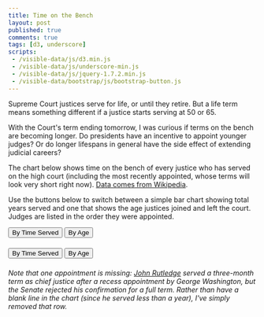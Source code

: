 ```yaml
---
title: Time on the Bench
layout: post
published: true
comments: true
tags: [d3, underscore]
scripts:
 - /visible-data/js/d3.min.js
 - /visible-data/js/underscore-min.js
 - /visible-data/js/jquery-1.7.2.min.js
 - /visible-data/bootstrap/js/bootstrap-button.js
---
```

<style type="text/css">
body { position: relative; }

div.caption {
    padding: .5em;
    background-color: white;
    border: 1px solid #555;
}
#template { display: none; visibility: hidden; }
#chart rect {
    stroke: white;
    fill: SteelBlue;
    shape-rendering: crispEdges;
}
#chart rect:hover {
    fill: FireBrick;
}
#chart text {
}
#chart .rule {
    shape-rendering: crispEdges;
    stroke: #ccc;
}
#buttons {
    margin-bottom: 1.5em;
}

</style>

Supreme Court justices serve for life, or until they retire. But a life term means something different if a justice starts serving at 50 or 65.

With the Court's term ending tomorrow, I was curious if terms on the bench are becoming longer. Do presidents have an incentive to appoint younger judges? Or do longer lifespans in general have the side effect of extending judicial careers?

The chart below shows time on the bench of every justice who has served on the high court (including the most recently appointed, whose terms will look very short right now). [Data comes from Wikipedia](http://en.wikipedia.org/wiki/List_of_Justices_of_the_Supreme_Court_of_the_United_States).

Use the buttons below to switch between a simple bar chart showing total years served and one that shows the age justices joined and left the court. Judges are listed in the order they were appointed.

<div id="buttons" class="btn-group" data-toggle="buttons-radio">
    <button class="btn served">By Time Served</button>
    <button class="btn age">By Age</button>
</div>

<div id="chart"></div>

<div id="buttons" class="btn-group" data-toggle="buttons-radio">
    <button class="btn served">By Time Served</button>
    <button class="btn age">By Age</button>
</div>

*Note that one appointment is missing: [John Rutledge](http://en.wikipedia.org/wiki/John_Rutledge) served a three-month term as chief justice after a recess appointment by George Washington, but the Senate rejected his confirmation for a full term. Rather than have a blank line in the chart (since he served less than a year), I've simply removed that row.*

<script id="template" type="x-jst">
    <h4><%= Judge %></h4>
    <p><%= Lifespan %>
    <p>
        <b>Served:</b> <%= Years %><br>
        <b>Appointed by:</b> <%= AppointedBy %><br>
        <b>Age at Confirmation:</b> <%= StartingAge %>
    </p>
</script>

<script type="text/javascript">
var pad = 5,
    height = 20,
    width = parseInt(d3.select('#chart').style('width')) - pad,
    url = "/visible-data/data/supremes.csv",
    current = "served";

var x = d3.scale.linear()
    .range([0, width]);

var y = d3.scale.linear();

var chart = d3.select('#chart').append('svg'),
    axis = chart.append('g')
        .classed('axis', true)
        .attr('transform', translate(pad, height)),
    
    bottomAxis = chart.append('g')
        .classed('axis', true);

var xAxis = d3.svg.axis()
    .scale(x);

var caption = d3.select('body').append('div')
    .attr('class', 'caption')
    .style('display', 'none')
    .style('position', 'absolute');

var template = _.template($('#template').html());

function translate(x,y) {
    return "translate("+x+","+y+")";
}

function plotAges() {
    // plot ages started and retired or died
    current = "age";
    
    // set our horizontal scale from zero to max age
    x.domain([
        0,
        _.chain(data).pluck('EndingAge').max().value()
    ]);

    bars.transition()
        .duration(500)
        .attr('x', function(d) { return x(d['StartingAge']); })
        .attr('width', function(d) { return x(d.Served); });

    addText('left');
    axis.transition()
        .duration(500)
        .call(xAxis.orient('top'));

    bottomAxis.transition()
        .duration(500)
        .call(xAxis.orient('bottom'));
}

function plotServed() {
    // plot time served as simple bars
    current = "served";

    // set our horizontal scale from zero to max time served
    x.domain([0, _.chain(data).pluck('Served').max().value()]);

    bars.transition()
        .duration(500)
        .attr('x', 0)
        .attr('width', function(d) { return x(d.Served); });

    addText('right');
    axis.transition()
        .duration(500)
        .call(xAxis.orient('top'));

    bottomAxis.transition()
        .duration(500)
        .call(xAxis.orient('bottom'));
}

function addText(orient) {
    orient = orient || "right";
    var labels = chart.selectAll('text.name')
        .data(data);

    labels.enter().append('text')
        .classed('name', true);
    
    // a few things consistent
    labels.text(function(d) { return d.Judge; })
        .attr('y', function(d,i) { return y(i) + height / 2; })
        .attr('dy', '.35em') // something like vertical-align: middle

    if (orient === "right") {
        labels.attr('text-anchor', 'end') // akin to text-align: right
          //.transition()
          //  .duration(1000)
            .attr('x', width)
            .attr('dx', -3) // padding-right
    } else {
        labels.attr('text-anchor', 'start')
          //.transition()
          //  .duration(1000)
            .attr('x', 0)
            .attr('dx', 3) // padding-left
    }
}

jQuery(function($) {
    $('.served').on('click', plotServed);
    $('.age').on('click', plotAges);
});

d3.csv(url, function(data) {
    window.data = data;
    _.each(data, function(d, i) {
        d.index = i;
        d.Born = +d.Born;
        d.Appointed = +d.Appointed;

        if (d.Terminated.match(/Present/i)) {
            d.Terminated = 2012;
        } else {
            d.Terminated = +d.Terminated;
        }

        d.Died ? d.Died = +d.Died : d.Died = null;

        d.Served = d.Terminated - d.Appointed;
        d['StartingAge'] = d.Appointed - d.Born;
        d['EndingAge'] = d.Terminated - d.Born;
    });

    chart = chart.style('height', (data.length + 2) * height)
        .append('g')
        .attr('transform', translate(pad, height));

    y.domain([0, data.length]).range([0, data.length * height]);

    bottomAxis.attr('transform', translate(pad, (data.length + 1) * height))

    chart.selectAll('line')
        .data(d3.range(data.length + 1))
      .enter().append('line')
        .classed('rule', true)
        .attr('x1', 0)
        .attr('x2', width)
        .attr('y1', y)
        .attr('y2', y);

    window.bars = chart.selectAll('rect')
        .data(data, function(d) { return d.index; })
      .enter().append('rect')
        .attr('width', 0)
        .attr('height', height)
        .attr('y', function(d, i) { return y(i); });

    bars.on('mouseover', showCaption)
        .on('mousemove', showCaption)
        .on('mouseout', function(d) {
            caption.style('display', 'none');
        });

    function showCaption(d, i) {
        var position = d3.mouse(document.body);
        caption.style('display', 'block')
            .style('left', (position[0] + 10) + 'px')
            .style('top', (position[1] + 10) + 'px')
            .html(template(d));
    }

    // fake a click to get things rolling
    jQuery('.served').trigger('click');
});
</script>